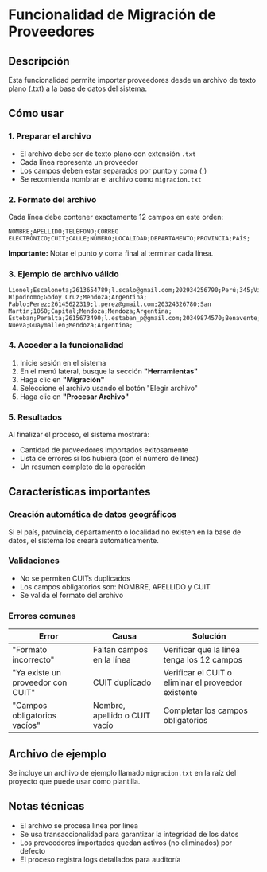 # Funcionalidad de Migración de Proveedores

## Descripción
Esta funcionalidad permite importar proveedores desde un archivo de texto plano (.txt) a la base de datos del sistema.

## Cómo usar

### 1. Preparar el archivo
- El archivo debe ser de texto plano con extensión `.txt`
- Cada línea representa un proveedor
- Los campos deben estar separados por punto y coma (;)
- Se recomienda nombrar el archivo como `migracion.txt`

### 2. Formato del archivo
Cada línea debe contener exactamente 12 campos en este orden:

```
NOMBRE;APELLIDO;TELÉFONO;CORREO ELECTRÓNICO;CUIT;CALLE;NÚMERO;LOCALIDAD;DEPARTAMENTO;PROVINCIA;PAÍS;
```

**Importante:** Notar el punto y coma final al terminar cada línea.

### 3. Ejemplo de archivo válido

```
Lionel;Escaloneta;2613654789;l.scalo@gmail.com;202934256790;Perú;345;Villa Hipodromo;Godoy Cruz;Mendoza;Argentina;
Pablo;Perez;26145622319;l.perez@gmail.com;20324326780;San Martín;1050;Capital;Mendoza;Mendoza;Argentina;
Esteban;Peralta;2615673490;l.estaban_p@gmail.com;20349874570;Benavente;121;Villa Nueva;Guaymallen;Mendoza;Argentina;
```

### 4. Acceder a la funcionalidad
1. Inicie sesión en el sistema
2. En el menú lateral, busque la sección **"Herramientas"**
3. Haga clic en **"Migración"**
4. Seleccione el archivo usando el botón "Elegir archivo"
5. Haga clic en **"Procesar Archivo"**

### 5. Resultados
Al finalizar el proceso, el sistema mostrará:
- Cantidad de proveedores importados exitosamente
- Lista de errores si los hubiera (con el número de línea)
- Un resumen completo de la operación

## Características importantes

### Creación automática de datos geográficos
Si el país, provincia, departamento o localidad no existen en la base de datos, el sistema los creará automáticamente.

### Validaciones
- No se permiten CUITs duplicados
- Los campos obligatorios son: NOMBRE, APELLIDO y CUIT
- Se valida el formato del archivo

### Errores comunes

| Error | Causa | Solución |
|-------|-------|----------|
| "Formato incorrecto" | Faltan campos en la línea | Verificar que la línea tenga los 12 campos |
| "Ya existe un proveedor con CUIT" | CUIT duplicado | Verificar el CUIT o eliminar el proveedor existente |
| "Campos obligatorios vacíos" | Nombre, apellido o CUIT vacío | Completar los campos obligatorios |

## Archivo de ejemplo
Se incluye un archivo de ejemplo llamado `migracion.txt` en la raíz del proyecto que puede usar como plantilla.

## Notas técnicas
- El archivo se procesa línea por línea
- Se usa transaccionalidad para garantizar la integridad de los datos
- Los proveedores importados quedan activos (no eliminados) por defecto
- El proceso registra logs detallados para auditoría
